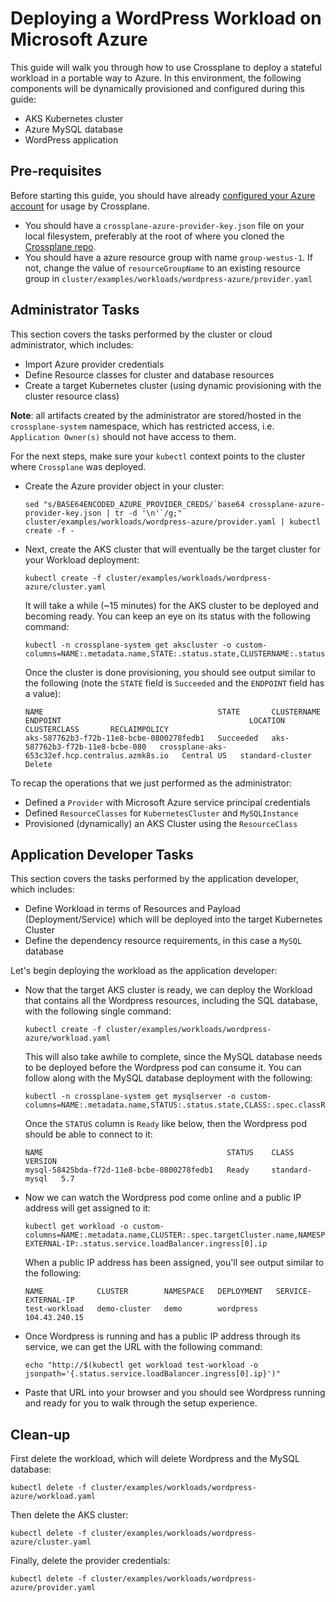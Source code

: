 # Deploying a WordPress Workload on Microsoft Azure

This guide will walk you through how to use Crossplane to deploy a stateful workload in a portable way to Azure.
In this environment, the following components will be dynamically provisioned and configured during this guide:

* AKS Kubernetes cluster
* Azure MySQL database
* WordPress application

## Pre-requisites

Before starting this guide, you should have already [configured your Azure account](../../cloud-providers/azure/azure-provider.md) for usage by Crossplane.

- You should have a `crossplane-azure-provider-key.json` file on your local filesystem, preferably at the root of where you cloned the [Crossplane repo](https://github.com/crossplaneio/crossplane).
- You should have a azure resource group with name `group-westus-1`. If not, change the value of `resourceGroupName` to an existing resource group in `cluster/examples/workloads/wordpress-azure/provider.yaml`



## Administrator Tasks

This section covers the tasks performed by the cluster or cloud administrator, which includes:

- Import Azure provider credentials
- Define Resource classes for cluster and database resources
- Create a target Kubernetes cluster (using dynamic provisioning with the cluster resource class)

**Note**: all artifacts created by the administrator are stored/hosted in the `crossplane-system` namespace, which has
restricted access, i.e. `Application Owner(s)` should not have access to them.

For the next steps, make sure your `kubectl` context points to the cluster where `Crossplane` was deployed.

- Create the Azure provider object in your cluster:

  ```console
  sed "s/BASE64ENCODED_AZURE_PROVIDER_CREDS/`base64 crossplane-azure-provider-key.json | tr -d '\n'`/g;" cluster/examples/workloads/wordpress-azure/provider.yaml | kubectl create -f -
  ```

- Next, create the AKS cluster that will eventually be the target cluster for your Workload deployment:

  ```console
  kubectl create -f cluster/examples/workloads/wordpress-azure/cluster.yaml
  ```

  It will take a while (~15 minutes) for the AKS cluster to be deployed and becoming ready. You can keep an eye on its status with the following command:

  ```console
  kubectl -n crossplane-system get akscluster -o custom-columns=NAME:.metadata.name,STATE:.status.state,CLUSTERNAME:.status.clusterName,ENDPOINT:.status.endpoint,LOCATION:.spec.location,CLUSTERCLASS:.spec.classRef.name,RECLAIMPOLICY:.spec.reclaimPolicy
  ```

  Once the cluster is done provisioning, you should see output similar to the following (note the `STATE` field is `Succeeded` and the `ENDPOINT` field has a value):

  ```console
  NAME                                       STATE       CLUSTERNAME                       ENDPOINT                                          LOCATION     CLUSTERCLASS       RECLAIMPOLICY
  aks-587762b3-f72b-11e8-bcbe-0800278fedb1   Succeeded   aks-587762b3-f72b-11e8-bcbe-080   crossplane-aks-653c32ef.hcp.centralus.azmk8s.io   Central US   standard-cluster   Delete
  ```

To recap the operations that we just performed as the administrator:

- Defined a `Provider` with Microsoft Azure service principal credentials
- Defined `ResourceClasses` for `KubernetesCluster` and `MySQLInstance`
- Provisioned (dynamically) an AKS Cluster using the `ResourceClass`

## Application Developer Tasks

This section covers the tasks performed by the application developer, which includes:

- Define Workload in terms of Resources and Payload (Deployment/Service) which will be deployed into the target Kubernetes Cluster
- Define the dependency resource requirements, in this case a `MySQL` database

Let's begin deploying the workload as the application developer:

- Now that the target AKS cluster is ready, we can deploy the Workload that contains all the Wordpress resources, including the SQL database, with the following single command:

  ```console
  kubectl create -f cluster/examples/workloads/wordpress-azure/workload.yaml
  ```

  This will also take awhile to complete, since the MySQL database needs to be deployed before the Wordpress pod can consume it.
  You can follow along with the MySQL database deployment with the following:

  ```console
  kubectl -n crossplane-system get mysqlserver -o custom-columns=NAME:.metadata.name,STATUS:.status.state,CLASS:.spec.classRef.name,VERSION:.spec.version
  ```

  Once the `STATUS` column is `Ready` like below, then the Wordpress pod should be able to connect to it:

  ```console
  NAME                                         STATUS    CLASS            VERSION
  mysql-58425bda-f72d-11e8-bcbe-0800278fedb1   Ready     standard-mysql   5.7
  ```

- Now we can watch the Wordpress pod come online and a public IP address will get assigned to it:

  ```console
  kubectl get workload -o custom-columns=NAME:.metadata.name,CLUSTER:.spec.targetCluster.name,NAMESPACE:.spec.targetNamespace,DEPLOYMENT:.spec.targetDeployment.metadata.name,SERVICE-EXTERNAL-IP:.status.service.loadBalancer.ingress[0].ip
  ```

  When a public IP address has been assigned, you'll see output similar to the following:

  ```console
  NAME            CLUSTER        NAMESPACE   DEPLOYMENT   SERVICE-EXTERNAL-IP
  test-workload   demo-cluster   demo        wordpress    104.43.240.15
  ```

- Once Wordpress is running and has a public IP address through its service, we can get the URL with the following command:

  ```console
  echo "http://$(kubectl get workload test-workload -o jsonpath='{.status.service.loadBalancer.ingress[0].ip}')"
  ```

- Paste that URL into your browser and you should see Wordpress running and ready for you to walk through the setup experience.

## Clean-up

First delete the workload, which will delete Wordpress and the MySQL database:

```console
kubectl delete -f cluster/examples/workloads/wordpress-azure/workload.yaml
```

Then delete the AKS cluster:

```console
kubectl delete -f cluster/examples/workloads/wordpress-azure/cluster.yaml
```

Finally, delete the provider credentials:

```console
kubectl delete -f cluster/examples/workloads/wordpress-azure/provider.yaml
```
